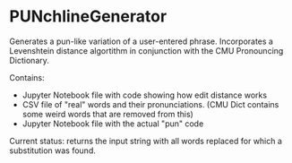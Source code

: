 # PUNchlineGenerator

Generates a pun-like variation of a user-entered phrase. Incorporates a Levenshtein distance algortithm in conjunction with the CMU Pronouncing Dictionary.

Contains: <ul>
<li>Jupyter Notebook file with code showing how edit distance works
<li>CSV file of "real" words and their pronunciations. (CMU Dict contains some weird words that are removed from this)
<li>Jupyter Notebook file with the actual "pun" code
</ul>

Current status: returns the input string with all words replaced for which a substitution was found.
